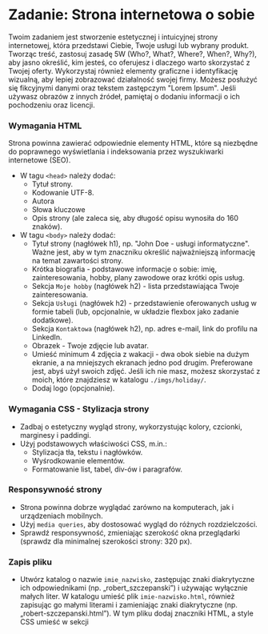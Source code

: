 # Zadanie: Strona internetowa o sobie

Twoim zadaniem jest stworzenie estetycznej i intuicyjnej strony internetowej, która przedstawi Ciebie, Twoje usługi lub wybrany produkt. Tworząc treść, zastosuj zasadę 5W (Who?, What?, Where?, When?, Why?), aby jasno określić, kim jesteś, co oferujesz i dlaczego warto skorzystać z Twojej oferty. Wykorzystaj również elementy graficzne i identyfikację wizualną, aby lepiej zobrazować działalność swojej firmy. Możesz posłużyć się fikcyjnymi danymi oraz tekstem zastępczym "Lorem Ipsum". Jeśli używasz obrazów z innych źródeł, pamiętaj o dodaniu informacji o ich pochodzeniu oraz licencji.

### Wymagania HTML

Strona powinna zawierać odpowiednie elementy HTML, które są niezbędne do poprawnego wyświetlania i indeksowania przez wyszukiwarki internetowe (SEO).

- W tagu ```<head>``` należy dodać: 
  - Tytuł strony. 
  - Kodowanie UTF-8. 
  - Autora 
  - Słowa kluczowe
  - Opis strony (ale zaleca się, aby długość opisu wynosiła do 160 znaków). 
- W tagu ```<body>``` należy dodać:
  - Tytuł strony (nagłówek h1), np. "John Doe - usługi informatyczne". Ważne jest, aby w tym znaczniku określić najważniejszą informację na temat zawartości strony.
  - Krótka biografia - podstawowe informacje o sobie: imię, zainteresowania, hobby, plany zawodowe oraz krótki opis usług.
  - Sekcja ```Moje hobby``` (nagłówek h2) - lista przedstawiająca Twoje zainteresowania.
  - Sekcja ```Usługi``` (nagłówek h2) - przedstawienie oferowanych usług w formie tabeli (lub, opcjonalnie, w układzie flexbox jako zadanie dodatkowe).
  - Sekcja ```Kontaktowa``` (nagłówek h2), np. adres e-mail, link do profilu na LinkedIn.
  - Obrazek - Twoje zdjęcie lub avatar.
  - Umieść minimum 4 zdjęcia z wakacji - dwa obok siebie na dużym ekranie, a na mniejszych ekranach jedno pod drugim. Preferowane jest, abyś użył swoich zdjęć. Jeśli ich nie masz, możesz skorzystać z moich, które znajdziesz w katalogu ```./imgs/holiday/```.
  - Dodaj logo (opcjonalnie).

### Wymagania CSS - Stylizacja strony

- Zadbaj o estetyczny wygląd strony, wykorzystując kolory, czcionki, marginesy i paddingi.
- Użyj podstawowych właściwości CSS, m.in.:
  - Stylizacja tła, tekstu i nagłówków.
  - Wyśrodkowanie elementów.
  - Formatowanie list, tabel, div-ów i paragrafów.

### Responsywność strony

- Strona powinna dobrze wyglądać zarówno na komputerach, jak i urządzeniach mobilnych.
- Użyj ```media queries```, aby dostosować wygląd do różnych rozdzielczości.
- Sprawdź responsywność, zmieniając szerokość okna przeglądarki (sprawdz dla minimalnej szerokości strony: 320 px).

### Zapis pliku

- Utwórz katalog o nazwie ```imie_nazwisko```, zastępując znaki diakrytyczne ich odpowiednikami (np. „robert_szczepanski”) i używając wyłącznie małych liter. W katalogu umieść plik ```imie-nazwisko.html```, również zapisując go małymi literami i zamieniając znaki diakrytyczne (np. „robert-szczepanski.html”). W tym pliku dodaj znaczniki HTML, a style CSS umieść w sekcji <style>. Przykład można znaleźć w pliku: [john-doe.html](https://github.com/cmsrs/school/blob/main/html_and_css/john_doe/john-doe.html).
- W tym katalogu utwórz folder imgs, w którym umieścisz zdjęcia potrzebne na stronę.
- Zapisz plik na pendrive lub przechowaj w chmurze (np. Google Drive), aby móc go wykorzystać w kolejnym zadaniu.

Dobrze zaplanowane adresy URL mają kluczowe znaczenie dla wyszukiwarek internetowych i wpływają na pozycjonowanie strony.
